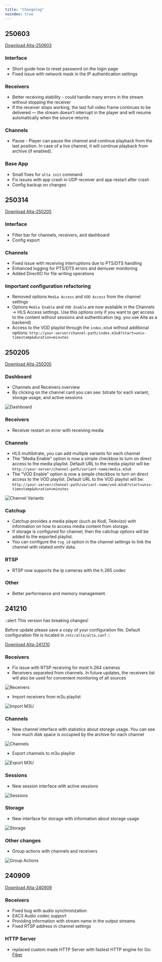 ```yaml
---
title: "Changelog"
noindex: true
---
```


## 250603

[Download Alta-250603](https://cdn.cesbo.com/alta/builds/alta-250603)

### Interface

- Short guide how to reset password on the login page
- Fixed issue with network mask in the IP authentication settings

### Receivers

- Better receiving stability - could handle many errors in the stream without stopping the receiver
- If the receiver stops working, the last full video frame continues to be delivered — the stream doesn’t interrupt in the player and will resume automatically when the source returns

### Channels

- Pause - Player can pause the channel and continue playback from the last position. In case of a live channel, it will continue playback from archive (if enabled).

### Base App

- Small fixes for `alta init` command
- Fix issues with app crash in UDP receiver and app restart after crash
- Config backup on changes

## 250314

[Download Alta-250205](https://cdn.cesbo.com/alta/builds/alta-250314)

### Interface

- Filter bar for channels, receivers, and dashboard
- Config export

### Channels

- Fixed issue with receiving interruptions due to PTS/DTS handling
- Enhanced logging for PTS/DTS errors and demuxer monitoring
- Added DirectIO for file writing operations

### Important configuration refactoring

- Removed options `Media Access` and `VOD Access` from the channel settings
- Options `Media Enable` and `VOD Enable` are now available in the Channels -> HLS Access settings. Use this options only if you want to get access to the content without sessions and authentication (eg. you use Alta as a backend)
- Access to the VOD playlist through the `index.m3u8` without additional options: `http://your-server/channel-path/index.m3u8?start=unix-timestamp&duration=minutes`

## 250205

[Download Alta-250205](https://cdn.cesbo.com/alta/builds/alta-250205)

### Dashboard

- Channels and Receivers overview
- By clicking on the channel card you can see: bitrate for each variant, storage usage, and active sessions

![Dashboard](https://cdn.cesbo.com/help/alta/admin-guide/changelog/250205_ui_dashboard.png)

### Receivers

- Receiver restart on error with receiving media

### Channels

- HLS multibitrate, you can add multiple variants for each channel
- The "Media Enable" option is now a simple checkbox to turn on direct access to the media playlist. Default URL to the media playlist will be: `http://your-server/channel-path/variant-name/media.m3u8`
- The "VOD Enable" option is now a simple checkbox to turn on direct access to the VOD playlist. Default URL to the VOD playlist will be: `http://your-server/channel-path/variant-name/vod.m3u8?start=unix-timestamp&duration=minutes`

![Channel Variants](https://cdn.cesbo.com/help/alta/admin-guide/changelog/250205_ui_variants.png)

### Catchup

- Catchup provides a media player (such as Kodi, Televizo) with information on how to access media content from storage.
- If storage is configured for channel, then the catchup options will be added to the exported playlist.
- You can configure the `tvg_id` option in the channel settings to link the channel with related xmltv data.

### RTSP

- RTSP now supports the ip cameras with the h.265 codec

### Other

- Better performance and memory management.

## 241210

::alert
This version has breaking changes!

Before update please save a copy of your configuration file.
Default configuration file is located in `/etc/alta/alta.conf`
::

[Download Alta-241210](https://cdn.cesbo.com/alta/builds/alta-241210)

### Receivers

- Fix issue with RTSP receiving for most h.264 cameras
- Receivers separated from channels. In future updates, the receivers list will also be used for convenient monitoring of all sources

![Receivers](https://cdn.cesbo.com/help/alta/admin-guide/changelog/ui_ott_receiverlist.png)

- Import receivers from m3u playlist

![Import M3U](https://cdn.cesbo.com/help/alta/admin-guide/changelog/ui_import_m3u.png)

### Channels

- New channel interface with statistics about storage usage. You can see how much disk space is occupied by the archive for each channel

![Channels](https://cesbo.b-cdn.net/help/alta/admin-guide/changelog/ui_ott_channellist.png)

- Export channels to m3u playlist

![Export M3U](https://cdn.cesbo.com/help/alta/admin-guide/changelog/ui_export_m3u.png)

### Sessions

- New session interface with active sessions

![Sessions](https://cdn.cesbo.com/help/alta/admin-guide/changelog/ui_ott_sessions.png)

### Storage

- New interface for storage with information about storage usage

![Storage](https://cdn.cesbo.com/help/alta/admin-guide/changelog/ui_ott_storagelist.png)

### Other changes

- Group actions with channels and receivers

![Group Actions](https://cdn.cesbo.com/help/alta/admin-guide/changelog/ui_group_action.png)

## 240909

[Download Alta-240909](https://cdn.cesbo.com/alta/builds/alta-240909)

### Receivers

- Fixed bug with audio synchronization
- EAC3 Audio codec support
- Providing information with stream name in the output streams
- Fixed RTSP address in channel settings

### HTTP Server

- replaced custom made HTTP Server with fastest HTTP engine for Go: [Fiber](https://gofiber.io/)
